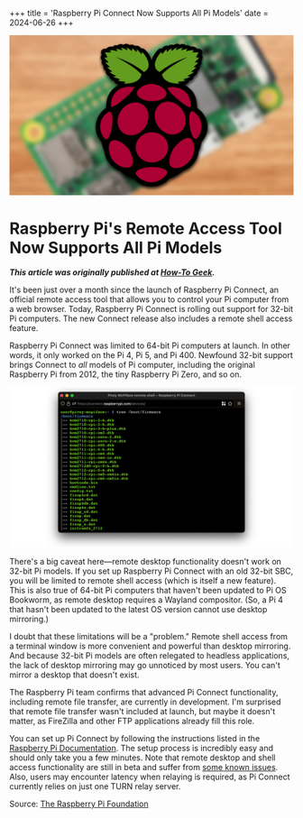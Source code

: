 +++
title = 'Raspberry Pi Connect Now Supports All Pi Models'
date = 2024-06-26 
+++

![The Raspberry Pi logo over a Raspberry Pi Zero SBC.](hero.webp)

# Raspberry Pi's Remote Access Tool Now Supports All Pi Models

***This article was originally published at [How-To Geek](https://www.howtogeek.com/raspberry-pi-connect-32bit-support/).***

It's been just over a month since the launch of Raspberry Pi Connect, an official remote access tool that allows you to control your Pi computer from a web browser. Today,  Raspberry Pi Connect is rolling out support for 32-bit Pi computers. The new Connect release also includes a remote shell access feature.

Raspberry Pi Connect was limited to 64-bit Pi computers at launch. In other words, it only worked on the Pi 4, Pi 5, and Pi 400. Newfound 32-bit support brings Connect to *all* models of Pi computer, including the original Raspberry Pi from 2012, the tiny Raspberry Pi Zero, and so on.

![A screenshot of a terminal with remote shell access to a Pi computer.](body1.webp)

There's a big caveat here—remote desktop functionality doesn't work on 32-bit Pi models. If you set up Raspberry Pi Connect with an old 32-bit SBC, you will be limited to remote shell access (which is itself a new feature). This is also true of 64-bit Pi computers that haven't been updated to Pi OS Bookworm, as remote desktop requires a Wayland compositor. (So, a Pi 4 that hasn't been updated to the latest OS version cannot use desktop mirroring.)

I doubt that these limitations will be a "problem." Remote shell access from a terminal window is more convenient and powerful than desktop mirroring. And because 32-bit Pi models are often relegated to headless applications, the lack of desktop mirroring may go unnoticed by most users. You can't mirror a desktop that doesn't exist.

The Raspberry Pi team confirms that advanced Pi Connect functionality, including remote file transfer, are currently in development. I'm surprised that remote file transfer wasn't included at launch, but maybe it doesn't matter, as FireZilla and other FTP applications already fill this role.

You can set up Pi Connect by following the instructions listed in the [Raspberry Pi Documentation](https://www.raspberrypi.com/documentation/services/connect.html). The setup process is incredibly easy and should only take you a few minutes. Note that remote desktop and shell access functionality are still in beta and suffer from [some known issues](https://www.raspberrypi.com/documentation/services/connect.html#known-issues). Also, users may encounter latency when relaying is required, as Pi Connect currently relies on just one TURN relay server.

Source: [The Raspberry Pi Foundation](https://www.raspberrypi.com/news/raspberry-pi-connect-remote-shell-access-and-support-for-older-devices/)